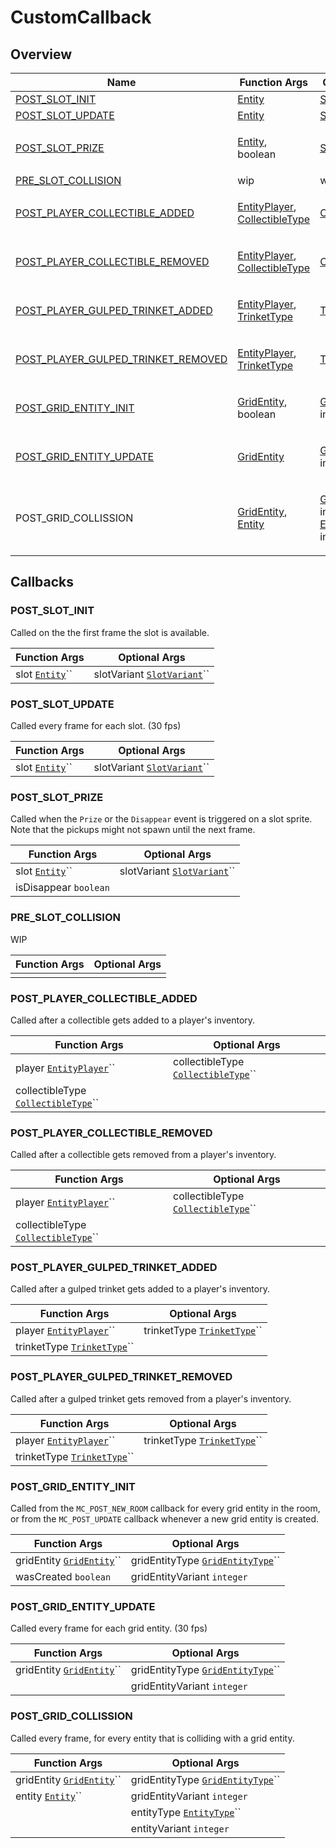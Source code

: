 # CustomCallback

## Overview

| Name                                                                                               | Function Args                                                                                                                                                                                      | Optional Args                                                                                                                                                                                                             |
| -------------------------------------------------------------------------------------------------- | -------------------------------------------------------------------------------------------------------------------------------------------------------------------------------------------------- | ------------------------------------------------------------------------------------------------------------------------------------------------------------------------------------------------------------------------- |
| [POST\_SLOT\_INIT](customcallback.md#post\_slot\_init)                                             | [Entity](https://wofsauge.github.io/IsaacDocs/rep/Entity.html)                                                                                                                                     | [SlotVariant](../custom-enums/slotvariant.md)                                                                                                                                                                             |
| [POST\_SLOT\_UPDATE](customcallback.md#post\_slot\_update)                                         | [Entity](https://wofsauge.github.io/IsaacDocs/rep/Entity.html)                                                                                                                                     | [SlotVariant](../custom-enums/slotvariant.md)                                                                                                                                                                             |
| [POST\_SLOT\_PRIZE](customcallback.md#post\_slot\_prize)                                           | <p><a href="https://wofsauge.github.io/IsaacDocs/rep/Entity.html">Entity</a>,<br>boolean</p>                                                                                                       | [SlotVariant](../custom-enums/slotvariant.md)                                                                                                                                                                             |
| [PRE\_SLOT\_COLLISION](customcallback.md#pre\_slot\_collision)                                     | wip                                                                                                                                                                                                | wip                                                                                                                                                                                                                       |
| [POST\_PLAYER\_COLLECTIBLE\_ADDED](customcallback.md#post\_player\_collectible\_added)             | <p><a href="https://wofsauge.github.io/IsaacDocs/rep/EntityPlayer.html">EntityPlayer</a>,<br><a href="https://wofsauge.github.io/IsaacDocs/rep/enums/CollectibleType.html">CollectibleType</a></p> | [CollectibleType](https://wofsauge.github.io/IsaacDocs/rep/enums/CollectibleType.html)                                                                                                                                    |
| [POST\_PLAYER\_COLLECTIBLE\_REMOVED](customcallback.md#post\_player\_collectible\_added-1)         | <p><a href="https://wofsauge.github.io/IsaacDocs/rep/EntityPlayer.html">EntityPlayer</a>,<br><a href="https://wofsauge.github.io/IsaacDocs/rep/enums/CollectibleType.html">CollectibleType</a></p> | [CollectibleType](https://wofsauge.github.io/IsaacDocs/rep/enums/CollectibleType.html)                                                                                                                                    |
| [POST\_PLAYER\_GULPED\_TRINKET\_ADDED](customcallback.md#post\_player\_gulped\_trinet\_added)      | <p><a href="https://wofsauge.github.io/IsaacDocs/rep/EntityPlayer.html">EntityPlayer</a>,<br><a href="https://wofsauge.github.io/IsaacDocs/rep/enums/TrinketType.html">TrinketType</a></p>         | [TrinketType](https://wofsauge.github.io/IsaacDocs/rep/enums/TrinketType.html)                                                                                                                                            |
| [POST\_PLAYER\_GULPED\_TRINKET\_REMOVED](customcallback.md#post\_player\_gulped\_trinket\_removed) | <p><a href="https://wofsauge.github.io/IsaacDocs/rep/EntityPlayer.html">EntityPlayer</a>,<br><a href="https://wofsauge.github.io/IsaacDocs/rep/enums/TrinketType.html">TrinketType</a></p>         | [TrinketType](https://wofsauge.github.io/IsaacDocs/rep/enums/TrinketType.html)                                                                                                                                            |
| [POST\_GRID\_ENTITY\_INIT](customcallback.md#post\_grid\_entity\_init)                             | <p><a href="https://wofsauge.github.io/IsaacDocs/rep/GridEntity.html">GridEntity</a>,<br>boolean</p>                                                                                               | <p><a href="https://wofsauge.github.io/IsaacDocs/rep/enums/GridEntityType.html">GridEntityType</a>,<br>integer</p>                                                                                                        |
| [POST\_GRID\_ENTITY\_UPDATE](customcallback.md#post\_grid\_entity\_update)                         | [GridEntity](https://wofsauge.github.io/IsaacDocs/rep/GridEntity.html)                                                                                                                             | <p><a href="https://wofsauge.github.io/IsaacDocs/rep/enums/GridEntityType.html">GridEntityType</a>,<br>integer</p>                                                                                                        |
| POST\_GRID\_COLLISSION                                                                             | <p><a href="https://wofsauge.github.io/IsaacDocs/rep/GridEntity.html">GridEntity</a>,<br><a href="https://wofsauge.github.io/IsaacDocs/rep/Entity.html">Entity</a></p>                             | <p><a href="https://wofsauge.github.io/IsaacDocs/rep/enums/GridEntityType.html">GridEntityType</a>,<br>integer<br><a href="https://wofsauge.github.io/IsaacDocs/rep/enums/EntityType.html">EntityType</a>,<br>integer</p> |

## Callbacks

### POST\_SLOT\_INIT

Called on the the first frame the slot is available.

| Function Args                                                           | Optional Args                                                 |
| ----------------------------------------------------------------------- | ------------------------------------------------------------- |
| slot [`Entity`](https://wofsauge.github.io/IsaacDocs/rep/Entity.html)`` | slotVariant [`SlotVariant`](../custom-enums/slotvariant.md)`` |

### POST\_SLOT\_UPDATE

Called every frame for each slot. (30 fps)

| Function Args                                                           | Optional Args                                                 |
| ----------------------------------------------------------------------- | ------------------------------------------------------------- |
| slot [`Entity`](https://wofsauge.github.io/IsaacDocs/rep/Entity.html)`` | slotVariant [`SlotVariant`](../custom-enums/slotvariant.md)`` |

### POST\_SLOT\_PRIZE

Called when the `Prize` or the `Disappear` event is triggered on a slot sprite. Note that the pickups might not spawn until the next frame.

| Function Args                                                           | Optional Args                                                 |
| ----------------------------------------------------------------------- | ------------------------------------------------------------- |
| slot [`Entity`](https://wofsauge.github.io/IsaacDocs/rep/Entity.html)`` | slotVariant [`SlotVariant`](../custom-enums/slotvariant.md)`` |
| isDisappear `boolean`                                                   |                                                               |

### PRE\_SLOT\_COLLISION

WIP

| Function Args | Optional Args |
| ------------- | ------------- |
|               |               |

### POST\_PLAYER\_COLLECTIBLE\_ADDED

Called after a collectible gets added to a player's inventory.

| Function Args                                                                                              | Optional Args                                                                                              |
| ---------------------------------------------------------------------------------------------------------- | ---------------------------------------------------------------------------------------------------------- |
| player [`EntityPlayer`](https://wofsauge.github.io/IsaacDocs/rep/EntityPlayer.html)``                      | collectibleType [`CollectibleType`](https://wofsauge.github.io/IsaacDocs/rep/enums/CollectibleType.html)`` |
| collectibleType [`CollectibleType`](https://wofsauge.github.io/IsaacDocs/rep/enums/CollectibleType.html)`` |                                                                                                            |

### POST\_PLAYER\_COLLECTIBLE\_REMOVED

Called after a collectible gets removed from a player's inventory.

| Function Args                                                                                              | Optional Args                                                                                              |
| ---------------------------------------------------------------------------------------------------------- | ---------------------------------------------------------------------------------------------------------- |
| player [`EntityPlayer`](https://wofsauge.github.io/IsaacDocs/rep/EntityPlayer.html)``                      | collectibleType [`CollectibleType`](https://wofsauge.github.io/IsaacDocs/rep/enums/CollectibleType.html)`` |
| collectibleType [`CollectibleType`](https://wofsauge.github.io/IsaacDocs/rep/enums/CollectibleType.html)`` |                                                                                                            |

### POST\_PLAYER\_GULPED\_TRINKET\_ADDED

Called after a gulped trinket gets added to a player's inventory.

| Function Args                                                                                  | Optional Args                                                                                  |
| ---------------------------------------------------------------------------------------------- | ---------------------------------------------------------------------------------------------- |
| player [`EntityPlayer`](https://wofsauge.github.io/IsaacDocs/rep/EntityPlayer.html)``          | trinketType [`TrinketType`](https://wofsauge.github.io/IsaacDocs/rep/enums/TrinketType.html)`` |
| trinketType [`TrinketType`](https://wofsauge.github.io/IsaacDocs/rep/enums/TrinketType.html)`` |                                                                                                |

### POST\_PLAYER\_GULPED\_TRINKET\_REMOVED

Called after a gulped trinket gets removed from a player's inventory.

| Function Args                                                                                  | Optional Args                                                                                  |
| ---------------------------------------------------------------------------------------------- | ---------------------------------------------------------------------------------------------- |
| player [`EntityPlayer`](https://wofsauge.github.io/IsaacDocs/rep/EntityPlayer.html)``          | trinketType [`TrinketType`](https://wofsauge.github.io/IsaacDocs/rep/enums/TrinketType.html)`` |
| trinketType [`TrinketType`](https://wofsauge.github.io/IsaacDocs/rep/enums/TrinketType.html)`` |                                                                                                |

### POST\_GRID\_ENTITY\_INIT

Called from the `MC_POST_NEW_ROOM` callback for every grid entity in the room, or from the `MC_POST_UPDATE` callback whenever a new grid entity is created.

| Function Args                                                                         | Optional Args                                                                                           |
| ------------------------------------------------------------------------------------- | ------------------------------------------------------------------------------------------------------- |
| gridEntity [`GridEntity`](https://wofsauge.github.io/IsaacDocs/rep/GridEntity.html)`` | gridEntityType [`GridEntityType`](https://wofsauge.github.io/IsaacDocs/rep/enums/GridEntityType.html)`` |
| wasCreated `boolean`                                                                  | gridEntityVariant `integer`                                                                             |

### POST\_GRID\_ENTITY\_UPDATE

Called every frame for each grid entity. (30 fps)

| Function Args                                                                         | Optional Args                                                                                           |
| ------------------------------------------------------------------------------------- | ------------------------------------------------------------------------------------------------------- |
| gridEntity [`GridEntity`](https://wofsauge.github.io/IsaacDocs/rep/GridEntity.html)`` | gridEntityType [`GridEntityType`](https://wofsauge.github.io/IsaacDocs/rep/enums/GridEntityType.html)`` |
|                                                                                       | gridEntityVariant `integer`                                                                             |

### POST\_GRID\_COLLISSION

Called every frame, for every entity that is colliding with a grid entity.

| Function Args                                                                         | Optional Args                                                                                           |
| ------------------------------------------------------------------------------------- | ------------------------------------------------------------------------------------------------------- |
| gridEntity [`GridEntity`](https://wofsauge.github.io/IsaacDocs/rep/GridEntity.html)`` | gridEntityType [`GridEntityType`](https://wofsauge.github.io/IsaacDocs/rep/enums/GridEntityType.html)`` |
| entity [`Entity`](https://wofsauge.github.io/IsaacDocs/rep/Entity.html)``             | gridEntityVariant `integer`                                                                             |
|                                                                                       | entityType [`EntityType`](https://wofsauge.github.io/IsaacDocs/rep/enums/EntityType.html)``             |
|                                                                                       | entityVariant `integer`                                                                                 |

